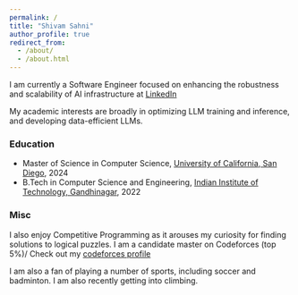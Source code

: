 ```yaml
---
permalink: /
title: "Shivam Sahni"
author_profile: true
redirect_from: 
  - /about/
  - /about.html
---
```


I am currently a Software Engineer focused on enhancing the robustness and scalability of AI infrastructure at [LinkedIn](https://www.linkedin.com/)

My academic interests are broadly in optimizing LLM training and inference, and developing data-efficient LLMs.

### Education
- Master of Science in Computer Science, [University of California, San Diego](https://www.ucsd.edu/), 2024
- B.Tech in Computer Science and Engineering, [Indian Institute of Technology, Gandhinagar](https://iitgn.ac.in/), 2022

### Misc

I also enjoy Competitive Programming as it arouses my curiosity for finding solutions to logical puzzles. 
I am a candidate master on Codeforces (top 5%)/ Check out my [codeforces profile](https://codeforces.com/profile/let-me-handle)

I am also a fan of playing a number of sports, including soccer and badminton. I am also recently getting into climbing.

<!-- A data-driven personal website
======
Like many other Jekyll-based GitHub Pages templates, academicpages makes you separate the website's content from its form. The content & metadata of your website are in structured markdown files, while various other files constitute the theme, specifying how to transform that content & metadata into HTML pages. You keep these various markdown (.md), YAML (.yml), HTML, and CSS files in a public GitHub repository. Each time you commit and push an update to the repository, the [GitHub pages](https://pages.github.com/) service creates static HTML pages based on these files, which are hosted on GitHub's servers free of charge. -->